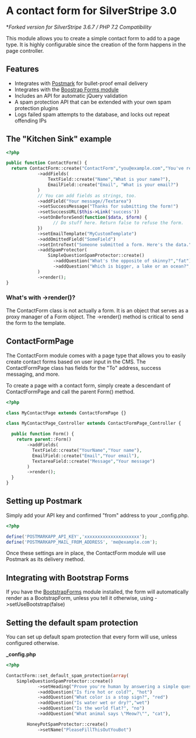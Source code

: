 # A contact form for SilverStripe 3.0

**Forked version for SilverStripe 3.6.7 / PHP 7.2 Compatibility*

This module allows you to create a simple contact form to add to a page type. It is highly configurable since the creation of the form happens in the page controller.

## Features
* Integrates with [Postmark](http://www.postmarkapp.com) for bullet-proof email delivery
* Integrates with the [Boostrap Forms module](http://www.github.com/unclecheese/silverstripe-bootstrap-forms)
* Includes an API for automatic jQuery validation
* A spam protection API that can be extended with your own spam protection plugins
* Logs failed spam attempts to the database, and locks out repeat offending IPs


## The "Kitchen Sink" example
```php
<?php

public function ContactForm() {
  return ContactForm::create("ContactForm","you@example.com","You've received a new contact form!")
            ->addFields(
                TextField::create("Name","What is your name?"),
                EmailField::create("Email", "What is your email?")
            )
            // You can add fields as strings, too.
            ->addField("Your message//Textarea")
            ->setSuccessMessage("Thanks for submitting the form!")
            ->setSuccessURL($this->Link('success'))
            ->setOnBeforeSend(function($data, $form) {
                  // Do stuff here. Return false to refuse the form.
            })
            ->setEmailTemplate("MyCustomTemplate")
            ->addOmittedField("SomeField")
            ->setIntroText("Someone submitted a form. Here's the data.")
            ->addSpamProtector(
                SimpleQuestionSpamProtector::create()
                  ->addQuestion("What's the opposite of skinny?","fat")
                  ->addQuestion("Which is bigger, a lake or an ocean?","ocean")
            )
            ->render();
}

```

### What's with ->render()?

The ContactForm class is not actually a form. It is an object that serves as a proxy manager of a Form object. The ->render() method is critical to send the form to the template.

## ContactFormPage

The ContactForm module comes with a page type that allows you to easily create contact forms based on user input in the CMS. The ContactFormPage class has fields for the "To" address, success messaging, and more.

To create a page with a contact form, simply create a descendant of ContactFormPage and call the parent Form() method.

```php
<?php

class MyContactPage extends ContactFormPage {}

class MyContactPage_Controller extends ContactFormPage_Controller {

  public function Form() {
    return parent::Form()
        ->addFields(
          TextField::create("YourName","Your name"),
          EmailField::create("Email","Your email"),
          TextareaField::create("Message","Your message")
        )
        ->render();
  }
}

```

## Setting up Postmark

Simply add your API key and confirmed "from" address to your _config.php.

```php
<?php

define('POSTMARKAPP_API_KEY','xxxxxxxxxxxxxxxxxxxxx');
define('POSTMARKAPP_MAIL_FROM_ADDRESS', 'me@example.com');

```

Once these settings are in place, the ContactForm module will use Postmark as its delivery method.


## Integrating with Bootstrap Forms

If you have the [BootstrapForms](http://www.github.com/unclecheese/silverstripe-bootstrap-forms) module installed, the form will automatically render as a BootstrapForm, unless you tell it otherwise, using ->setUseBootstrap(false)

## Setting the default spam protection

You can set up default spam protection that every form will use, unless configured otherwise.

**_config.php**
```php
<?php

ContactForm::set_default_spam_protection(array(
  	SimpleQuestionSpamProtector::create()
			->setHeading("Prove you're human by answering a simple question")
			->addQuestion("Is fire hot or cold?", "hot")
			->addQuestion("What color is a stop sign?", "red")
			->addQuestion("Is water wet or dry?","wet")
			->addQuestion("Is the world flat?", "no")
			->addQuestion("What animal says \"Meow?\"", "cat"),

		HoneyPotSpamProtector::create()
			->setName("PleaseFillThisOutYouBot")
```

